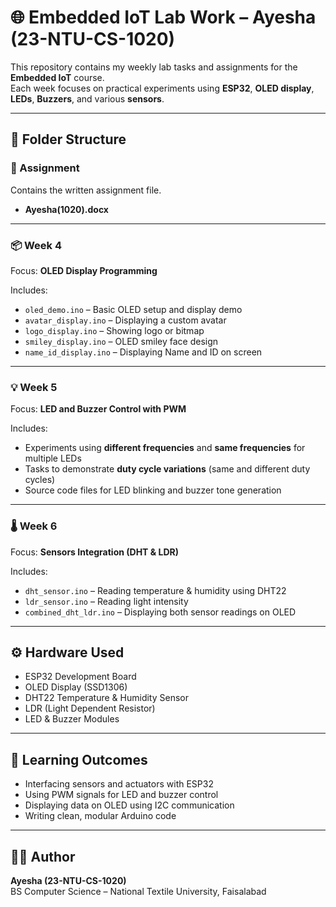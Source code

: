 # 🌐 Embedded IoT Lab Work – Ayesha (23-NTU-CS-1020)

This repository contains my weekly lab tasks and assignments for the **Embedded IoT** course.  
Each week focuses on practical experiments using **ESP32**, **OLED display**, **LEDs**, **Buzzers**, and various **sensors**.

---

## 📁 Folder Structure

### 📝 Assignment
Contains the written assignment file.
- **Ayesha(1020).docx**

---

### 📦 Week 4
Focus: **OLED Display Programming**

Includes:
- `oled_demo.ino` – Basic OLED setup and display demo  
- `avatar_display.ino` – Displaying a custom avatar  
- `logo_display.ino` – Showing logo or bitmap  
- `smiley_display.ino` – OLED smiley face design  
- `name_id_display.ino` – Displaying Name and ID on screen  

---

### 💡 Week 5
Focus: **LED and Buzzer Control with PWM**

Includes:
- Experiments using **different frequencies** and **same frequencies** for multiple LEDs  
- Tasks to demonstrate **duty cycle variations** (same and different duty cycles)  
- Source code files for LED blinking and buzzer tone generation  

---

### 🌡️ Week 6
Focus: **Sensors Integration (DHT & LDR)**

Includes:
- `dht_sensor.ino` – Reading temperature & humidity using DHT22  
- `ldr_sensor.ino` – Reading light intensity  
- `combined_dht_ldr.ino` – Displaying both sensor readings on OLED  

---

## ⚙️ Hardware Used
- ESP32 Development Board  
- OLED Display (SSD1306)  
- DHT22 Temperature & Humidity Sensor  
- LDR (Light Dependent Resistor)  
- LED & Buzzer Modules  

---

## 🧠 Learning Outcomes
- Interfacing sensors and actuators with ESP32  
- Using PWM signals for LED and buzzer control  
- Displaying data on OLED using I2C communication  
- Writing clean, modular Arduino code  

---

## 👩‍💻 Author
**Ayesha (23-NTU-CS-1020)**  
BS Computer Science – National Textile University, Faisalabad  
